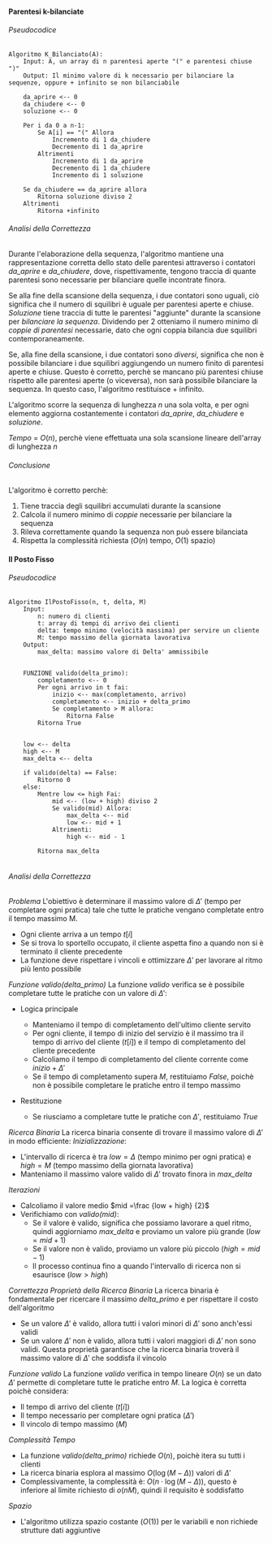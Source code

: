 #### Parentesi k-bilanciate

###### Pseudocodice
```
Algoritmo K_Bilanciato(A):
	Input: A, un array di n parentesi aperte "(" e parentesi chiuse ")"
	Output: Il minimo valore di k necessario per bilanciare la sequenze, oppure + infinito se non bilanciabile

	da_aprire <-- 0
	da_chiudere <-- 0
	soluzione <-- 0

	Per i da 0 a n-1:
		Se A[i] == "(" Allora
			Incremento di 1 da_chiudere
			Decremento di 1 da_aprire
		Altrimenti
			Incremento di 1 da_aprire
			Decremento di 1 da_chiudere
			Incremento di 1 soluzione

	Se da_chiudere == da_aprire allora
		Ritorna soluzione diviso 2
	Altrimenti
		Ritorna +infinito

```


###### Analisi della Correttezza
Durante l'elaborazione della sequenza, l'algoritmo mantiene una rappresentazione corretta dello stato delle parentesi attraverso i contatori *da_aprire* e *da_chiudere*, dove, rispettivamente, tengono traccia di quante parentesi sono necessarie per bilanciare quelle incontrate finora.

Se alla fine della scansione della sequenza, i due contatori sono uguali, ciò significa che il numero di squilibri è uguale per parentesi aperte e chiuse. *Soluzione* tiene traccia di tutte le parentesi "aggiunte" durante la scansione per *bilanciare la sequenza*. Dividendo per 2 otteniamo il numero minimo di *coppie di parentesi* necessarie, dato che ogni coppia bilancia due squilibri contemporaneamente.

Se, alla fine della scansione, i due contatori sono *diversi*, significa che non è possibile bilanciare i due squilibri aggiungendo un numero finito di parentesi aperte e chiuse. Questo è corretto, perchè se mancano più parentesi chiuse rispetto alle parentesi aperte (o viceversa), non sarà possibile bilanciare la sequenza. In questo caso, l'algoritmo restituisce + infinito.

L'algoritmo scorre la sequenza di lunghezza $n$ una sola volta, e per ogni elemento aggiorna costantemente i contatori *da_aprire*, *da_chiudere* e *soluzione*.

*Tempo* = $O(n)$, perchè viene effettuata una sola scansione lineare dell'array di lunghezza $n$

###### Conclusione
L'algoritmo è corretto perchè:
1) Tiene traccia degli squilibri accumulati durante la scansione
2) Calcola il numero minimo di *coppie* necessarie per bilanciare la sequenza
3) Rileva correttamente quando la sequenza non può essere bilanciata
4) Rispetta la complessità richiesta ($O(n)$ tempo, $O(1)$ spazio)




#### Il Posto Fisso

###### Pseudocodice
```
Algoritmo IlPostoFisso(n, t, delta, M)
	Input: 
		n: numero di clienti
		t: array di tempi di arrivo dei clienti
		delta: tempo minimo (velocità massima) per servire un cliente
		M: tempo massimo della giornata lavorativa
	Output:
		max_delta: massimo valore di Delta' ammissibile


	FUNZIONE valido(delta_primo):
		completamento <-- 0
		Per ogni arrivo in t fai:
			inizio <-- max(completamento, arrivo)
			completamento <-- inizio + delta_primo
			Se completamento > M allora:
				Ritorna False
		Ritorna True


	low <-- delta
	high <-- M
	max_delta <-- delta

	if valido(delta) == False:
		Ritorno 0
	else:
		Mentre low <= high Fai:
			mid <-- (low + high) diviso 2
			Se valido(mid) Allora:
				max_delta <-- mid
				low <-- mid + 1
			Altrimenti:
				high <-- mid - 1

		Ritorna max_delta


```


###### Analisi della Correttezza
*Problema*
L'obiettivo è determinare il massimo valore di $\Delta'$ (tempo per completare ogni pratica) tale che tutte le pratiche vengano completate entro il tempo massimo M.
- Ogni cliente arriva a un tempo $t[i]$ 
- Se si trova lo sportello occupato, il cliente aspetta fino a quando non si è terminato il cliente precedente
- La funzione deve rispettare i vincoli e ottimizzare $\Delta'$ per lavorare al ritmo più lento possibile


*Funzione valido(delta_primo)*
La funzione *valido* verifica se è possibile completare tutte le pratiche con un valore di $\Delta'$: 
- Logica principale
	- Manteniamo il tempo di completamento dell'ultimo cliente servito
	- Per ogni cliente, il tempo di inizio del servizio è il massimo tra il tempo di arrivo del cliente $(t[i])$ e il tempo di completamento del cliente precedente
	- Calcoliamo il tempo di completamento del cliente corrente come $inizio + \Delta'$ 
	- Se il tempo di completamento supera $M$, restituiamo *False*, poichè non è possibile completare le pratiche entro il tempo massimo

- Restituzione
	- Se riusciamo a completare tutte le pratiche con $\Delta'$, restituiamo *True*


*Ricerca Binaria*
La ricerca binaria consente di trovare il massimo valore di $\Delta'$ in modo efficiente:
*Inizializzazione*:
- L'intervallo di ricerca è tra $low = \Delta$ (tempo minimo per ogni pratica) e $high = M$ (tempo massimo della giornata lavorativa)
- Manteniamo il massimo valore valido di $\Delta'$ trovato finora in *max_delta*

*Iterazioni*
- Calcoliamo il valore medio $mid =\frac  {low + high} {2}$ 
- Verifichiamo con *valido(mid)*:
	- Se il valore è valido, significa che possiamo lavorare a quel ritmo, quindi aggiorniamo *max_delta* e proviamo un valore più grande ($low = mid + 1$)
	- Se il valore non è valido, proviamo un valore più piccolo ($high = mid - 1$)
	- Il processo continua fino a quando l'intervallo di ricerca non si esaurisce ($low > high$)


*Correttezza*
*Proprietà della Ricerca Binaria*
La ricerca binaria è fondamentale per ricercare il massimo *delta_primo* e per rispettare il costo dell'algoritmo
- Se un valore $\Delta'$ è valido, allora tutti i valori minori di $\Delta'$ sono anch'essi validi
- Se un valore $\Delta'$ non è valido, allora tutti i valori maggiori di $\Delta'$ non sono validi. Questa proprietà garantisce che la ricerca binaria troverà il massimo valore di $\Delta'$ che soddisfa il vincolo

*Funzione valido*
La funzione *valido* verifica in tempo lineare $O(n)$ se un dato $\Delta'$ permette di completare tutte le pratiche entro $M$. La logica è corretta poichè considera:
- Il tempo di arrivo del cliente $(t[i])$
- Il tempo necessario per completare ogni pratica $(\Delta')$ 
- Il vincolo di tempo massimo $(M)$


*Complessità*
*Tempo*
- La funzione *valido(delta_primo)* richiede $O(n)$, poichè itera su tutti i clienti
- La ricerca binaria esplora al massimo $O(\log(M - \Delta))$ valori di $\Delta'$ 
- Complessivamente, la complessità è: $O(n \cdot \log(M - \Delta))$, questo è inferiore al limite richiesto di $o(nM)$, quindi il requisito è soddisfatto

*Spazio*
- L'algoritmo utilizza spazio costante $(O(1))$ per le variabili e non richiede strutture dati aggiuntive
